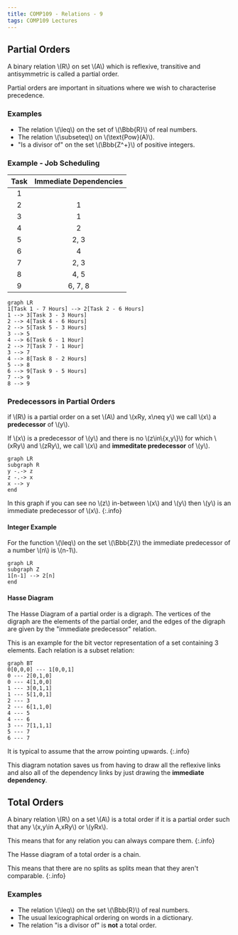 ```yaml
---
title: COMP109 - Relations - 9
tags: COMP109 Lectures
---
```

## Partial Orders
A binary relation &#92;(R&#92;) on set &#92;(A&#92;) which is reflexive, transitive and antisymmetric is called  a partial order.

Partial orders are important in situations where we wish to characterise precedence.

### Examples
* The relation &#92;(&#92;leq&#92;) on the set of &#92;(&#92;Bbb{R}&#92;) of real numbers.
* The relation &#92;(&#92;subseteq&#92;) on &#92;(&#92;text{Pow}(A)&#92;).
* "Is a divisor of" on the set &#92;(&#92;Bbb{Z^+}&#92;) of positive integers.

### Example - Job Scheduling
| Task | Immediate Dependencies |
| :-: | :-: |
| 1 |  |
| 2 | 1 |
| 3 | 1 |
| 4 | 2 | 
| 5 | 2, 3 |
| 6 | 4 |
| 7 | 2, 3 |
| 8 | 4, 5 |
| 9 | 6, 7, 8 |

```mermaid
graph LR
1[Task 1 - 7 Hours] --> 2[Task 2 - 6 Hours]
1 --> 3[Task 3 - 3 Hours]
2 --> 4[Task 4 - 6 Hours]
2 --> 5[Task 5 - 3 Hours]
3 --> 5
4 --> 6[Task 6 - 1 Hour]
2 --> 7[Task 7 - 1 Hour]
3 --> 7
4 --> 8[Task 8 - 2 Hours]
5 --> 8
6 --> 9[Task 9 - 5 Hours]
7 --> 9
8 --> 9
```

### Predecessors in Partial Orders
if &#92;(R&#92;) is a partial order on a set &#92;(A&#92;) and &#92;(xRy, x&#92;neq y&#92;) we call &#92;(x&#92;) a **predecessor** of &#92;(y&#92;).

If &#92;(x&#92;) is a predecessor of &#92;(y&#92;) and there is no &#92;(z&#92;in&#92;{x,y&#92;}&#92;) for which &#92;(xRy&#92;) and &#92;(zRy&#92;), we call &#92;(x&#92;) and **immeditate predecessor** of &#92;(y&#92;).

```mermaid
graph LR
subgraph R
y -.-> z
z -.-> x
x --> y
end
```

In this graph if you can see no &#92;(z&#92;) in-between &#92;(x&#92;) and &#92;(y&#92;) then &#92;(y&#92;) is an immediate predecessor of &#92;(x&#92;).
{:.info}

#### Integer Example
For the function &#92;(&#92;leq&#92;) on the set &#92;(&#92;Bbb{Z}&#92;) the immediate predecessor of a number &#92;(n&#92;) is &#92;(n-1&#92;).

```mermaid
graph LR
subgraph Z
1[n-1] --> 2[n]
end 
```

#### Hasse Diagram
The Hasse Diagram of a partial order is a digraph. The vertices of the digraph are the elements of the partial order, and the edges of the digraph are given by the "immediate predecessor" relation.

This is an example for the bit vector representation of a set containing 3 elements. Each relation is a subset relation:

```mermaid
graph BT
0[0,0,0] --- 1[0,0,1]
0 --- 2[0,1,0]
0 --- 4[1,0,0]
1 --- 3[0,1,1]
1 --- 5[1,0,1]
2 --- 3
2 --- 6[1,1,0]
4 --- 5
4 --- 6
3 --- 7[1,1,1]
5 --- 7
6 --- 7
```

It is typical to assume that the arrow pointing upwards.
{:.info}

This diagram notation saves us from having to draw all the reflexive links and also all of the dependency links by just drawing the **immediate dependency**.

## Total Orders
A binary relation &#92;(R&#92;) on a set &#92;(A&#92;) is a total order if it is a partial order such that any &#92;(x,y&#92;in A,xRy&#92;) or &#92;(yRx&#92;).

This means that for any relation you can always compare them.
{:.info}

The Hasse diagram of a total order is a chain.

This means that there are no splits as splits mean that they aren't comparable.
{:.info}

### Examples
* The relation &#92;(&#92;leq&#92;) on the set &#92;(&#92;Bbb{R}&#92;) of real numbers.
* The usual lexicographical ordering on words in a dictionary.
* The relation "is a divisor of" is **not** a total order.

